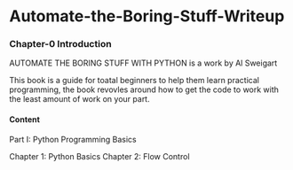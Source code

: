 # Automate-the-Boring-Stuff-Writeup

<h3>Chapter-0 Introduction</h3>

AUTOMATE THE BORING STUFF WITH PYTHON is a work by Al Sweigart 

This book is a guide for toatal beginners to help them learn practical programming, the book revovles around how to get the code to work with the least amount of work on your part.

<h4>Content</h4>

Part I: Python Programming Basics

Chapter 1: Python Basics 
Chapter 2: Flow Control
